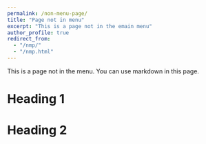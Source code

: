 ```yaml
---
permalink: /non-menu-page/
title: "Page not in menu"
excerpt: "This is a page not in the emain menu"
author_profile: true
redirect_from: 
  - "/nmp/"
  - "/nmp.html"
---
```


This is a page not in the menu. You can use markdown in this page.

Heading 1
======

Heading 2
======
